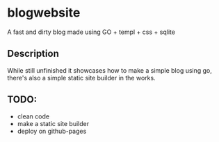 # blogwebsite

A fast and dirty blog made using GO + templ + css + sqlite

## Description

While  still unfinished it showcases how to make a simple blog using go, there's also a simple static site builder in the works.

## TODO:
- clean code
- make a static site builder
- deploy on github-pages


